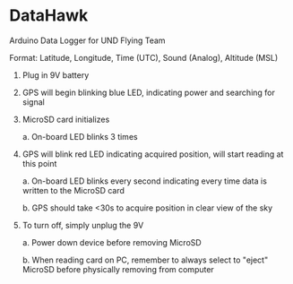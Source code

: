 # DataHawk
Arduino Data Logger for UND Flying Team


Format: Latitude, Longitude, Time (UTC), Sound (Analog), Altitude (MSL)

1. Plug in 9V battery
2. GPS will begin blinking blue LED, indicating power and searching for signal
3. MicroSD card initializes

    a. On-board LED blinks 3 times
4. GPS will blink red LED indicating acquired position, will start reading at this point

    a. On-board LED blinks every second indicating every time data is written to the MicroSD card
    
    b. GPS should take <30s to acquire position in clear view of the sky
5. To turn off, simply unplug the 9V

    a. Power down device before removing MicroSD
    
    b. When reading card on PC, remember to always select to "eject" MicroSD before physically removing from computer
